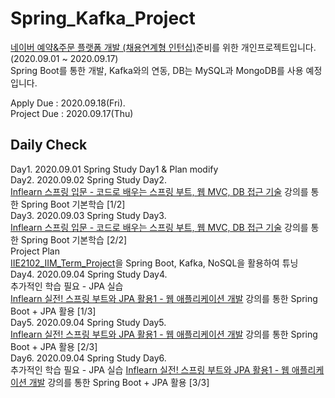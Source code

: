 # Spring_Kafka_Project
  
  
[네이버 예약&주문 플랫폼 개발 (채용연계형 인턴십)](https://recruit.navercorp.com/naver/job/detail/developer?annoId=20004426&classId=&jobId=&entTypeCd=004&searchTxt=%EC%B1%84%EC%9A%A9%EC%97%B0%EA%B3%84%ED%98%95&searchSysComCd=)준비를 위한 개인프로젝트입니다.    
(2020.09.01 ~ 2020.09.17)    
Spring Boot를 통한 개발, Kafka와의 연동, DB는 MySQL과 MongoDB를 사용 예정입니다.


Apply Due : 2020.09.18(Fri).  
Project Due : 2020.09.17(Thu)

## Daily Check
Day1. 2020.09.01 Spring Study Day1 & Plan modify   
Day2. 2020.09.02 Spring Study Day2.      
[Inflearn 스프링 입문 - 코드로 배우는 스프링 부트, 웹 MVC, DB 접근 기술](https://www.inflearn.com/course/%EC%8A%A4%ED%94%84%EB%A7%81-%EC%9E%85%EB%AC%B8-%EC%8A%A4%ED%94%84%EB%A7%81%EB%B6%80%ED%8A%B8#) 강의를 통한 Spring Boot 기본학습 [1/2]   
Day3. 2020.09.03 Spring Study Day3.   
[Inflearn 스프링 입문 - 코드로 배우는 스프링 부트, 웹 MVC, DB 접근 기술](https://www.inflearn.com/course/%EC%8A%A4%ED%94%84%EB%A7%81-%EC%9E%85%EB%AC%B8-%EC%8A%A4%ED%94%84%EB%A7%81%EB%B6%80%ED%8A%B8#) 강의를 통한 Spring Boot 기본학습 [2/2]    
Project Plan   
[IIE2102_IIM_Term_Project](https://github.com/y0ngjaenious/IIE2102_IIM_Term_Project)을 Spring Boot, Kafka, NoSQL을 활용하여 튜닝   
Day4. 2020.09.04 Spring Study Day4.   
추가적인 학습 필요 - JPA 실습    
[Inflearn 실전! 스프링 부트와 JPA 활용1 - 웹 애플리케이션 개발](https://www.inflearn.com/course/%EC%8A%A4%ED%94%84%EB%A7%81%EB%B6%80%ED%8A%B8-JPA-%ED%99%9C%EC%9A%A9-1) 강의를 통한 Spring Boot + JPA 활용 [1/3]    
Day5. 2020.09.04 Spring Study Day5.   
[Inflearn 실전! 스프링 부트와 JPA 활용1 - 웹 애플리케이션 개발](https://www.inflearn.com/course/%EC%8A%A4%ED%94%84%EB%A7%81%EB%B6%80%ED%8A%B8-JPA-%ED%99%9C%EC%9A%A9-1) 강의를 통한 Spring Boot + JPA 활용 [2/3]    
Day6. 2020.09.04 Spring Study Day6.   
추가적인 학습 필요 - JPA 실습
[Inflearn 실전! 스프링 부트와 JPA 활용1 - 웹 애플리케이션 개발](https://www.inflearn.com/course/%EC%8A%A4%ED%94%84%EB%A7%81%EB%B6%80%ED%8A%B8-JPA-%ED%99%9C%EC%9A%A9-1) 강의를 통한 Spring Boot + JPA 활용 [3/3]    

